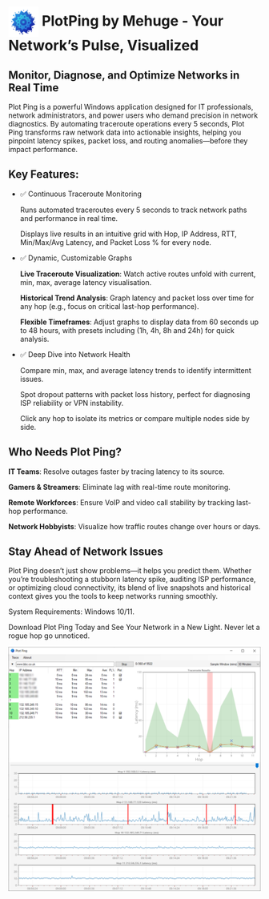# <img src="plotping-logo.jpeg" width="60" align="center"> PlotPing by Mehuge - Your Network’s Pulse, Visualized

## Monitor, Diagnose, and Optimize Networks in Real Time

Plot Ping is a powerful Windows application designed for IT professionals, network administrators, and power users who demand precision in network diagnostics. By automating traceroute operations every 5 seconds, Plot Ping transforms raw network data into actionable insights, helping you pinpoint latency spikes, packet loss, and routing anomalies—before they impact performance.

## Key Features:
* ✅ Continuous Traceroute Monitoring

  Runs automated traceroutes every 5 seconds to track network paths and performance in real time.

  Displays live results in an intuitive grid with Hop, IP Address, RTT, Min/Max/Avg Latency, and Packet Loss % for every node.

* ✅ Dynamic, Customizable Graphs

  **Live Traceroute Visualization**: Watch active routes unfold with current, min, max, average latency visualisation.

  **Historical Trend Analysis**: Graph latency and packet loss over time for any hop (e.g., focus on critical last-hop performance).

  **Flexible Timeframes**: Adjust graphs to display data from 60 seconds up to 48 hours, with presets including (1h, 4h, 8h and 24h) for quick analysis.

* ✅ Deep Dive into Network Health

  Compare min, max, and average latency trends to identify intermittent issues.

  Spot dropout patterns with packet loss history, perfect for diagnosing ISP reliability or VPN instability.

  Click any hop to isolate its metrics or compare multiple nodes side by side.

## Who Needs Plot Ping?

**IT Teams**: Resolve outages faster by tracing latency to its source.

**Gamers & Streamers**: Eliminate lag with real-time route monitoring.

**Remote Workforces**: Ensure VoIP and video call stability by tracking last-hop performance.

**Network Hobbyists**: Visualize how traffic routes change over hours or days.

## Stay Ahead of Network Issues
Plot Ping doesn’t just show problems—it helps you predict them. Whether you’re troubleshooting a stubborn latency spike, auditing ISP performance, or optimizing cloud connectivity, its blend of live snapshots and historical context gives you the tools to keep networks running smoothly.

System Requirements: Windows 10/11.

Download Plot Ping Today and See Your Network in a New Light.
Never let a rogue hop go unnoticed.

![Plot Ping Screen Shot](documentation/images/ss.png?raw=true "Screen Shot")

